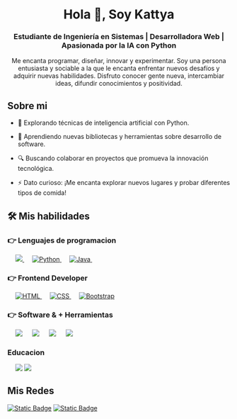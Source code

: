 
<h1 align="center"> Hola 👋, Soy Kattya  </h1>


<h3 align="center">Estudiante de Ingeniería en Sistemas | Desarrolladora Web | Apasionada por la IA con Python</h3>

<p align="center">Me encanta programar, diseñar, innovar y experimentar. Soy una persona entusiasta y sociable a la que le encanta enfrentar nuevos desafíos y adquirir nuevas habilidades. Disfruto conocer gente nueva, intercambiar ideas, difundir conocimientos y positividad.</p>

## Sobre mi
- 🔭 Explorando técnicas de inteligencia artificial con Python.

- 🌱 Aprendiendo nuevas bibliotecas y herramientas sobre desarrollo de software.

- 🔍 Buscando colaborar en proyectos que promueva la innovación tecnológica.

- ⚡ Dato curioso: ¡Me encanta explorar nuevos lugares y probar diferentes tipos de comida!

## 🛠️ Mis habilidades
### 👉 Lenguajes de programacion
<p align="left"> 
  &emsp;
 <a href="https://developer.mozilla.org/en-US/docs/Web/JavaScript" target="_blank"> 
    <img src="https://img.shields.io/badge/JavaScript-F7DF1E?style=for-the-badge&logo=JavaScript&logoColor=white">
   </a>
  &emsp;
  <a href="https://www.python.org" target="_blank">
    <img alt="Python" src="https://img.shields.io/badge/Python-3776AB?style=for-the-badge&logo=python&logoColor=white">
  </a>
  &emsp;
  <a href="https://www.java.com" target="_blank"> 
    <img alt="Java" src="https://img.shields.io/badge/Java-ED8B00?style=for-the-badge&logo=openjdk&logoColor=white">
  </a>
  &emsp;
 </p>
  
### 👉 Frontend Developer
<p align="left"> 
  &emsp; 
  <a href="https://www.w3.org/html/" target="_blank"> 
   <img alt="HTML" src="https://img.shields.io/badge/HTML5-E34F26?style=for-the-badge&logo=html5&logoColor=white">
  </a>   
  &emsp;
  <a href="https://www.w3schools.com/css/" target="_blank">
    <img alt="CSS" src="https://img.shields.io/badge/CSS3-1572B6?style=for-the-badge&logo=css3&logoColor=white">
  </a> 
   &emsp;
  <a href="https://getbootstrap.com" target="_blank"> 
    <img alt="Bootstrap" src="https://img.shields.io/badge/Bootstrap-563D7C?style=for-the-badge&logo=bootstrap&logoColor=white"/>
  </a>
</p>

### 👉 Software & + Herramientas
<p align="left"> 
  &emsp; 
<img src="https://img.shields.io/badge/Notion-%23000000.svg?style=for-the-badge&logo=notion&logoColor=white">
&emsp;
<img src="https://img.shields.io/badge/Visual_Studio_Code-0078D4?style=for-the-badge&logo=visual%20studio%20code&logoColor=white">
&emsp;

<img src="https://img.shields.io/badge/Canva-%2300C4CC.svg?&style=for-the-badge&logo=Canva&logoColor=white">
&emsp;
<img src="https://img.shields.io/badge/Figma-F24E1E?style=for-the-badge&logo=figma&logoColor=white">
</p>


### Educacion
<p align="left"> 
  &emsp; 
<img src="https://img.shields.io/badge/Coursera-0056D2?style=for-the-badge&logo=Coursera&logoColor=white">

<img src="https://img.shields.io/badge/Duolingo-58CC02?style=for-the-badge&logo=Duolingo&logoColor=white">
</p>

## Mis Redes

<a href="https://www.youtube.com/@kattyatorrez3396" ><img alt="Static Badge" src="https://shields-io.translate.goog/badge/-maker?style=flat&logo=youtube&logoColor=white&color=black"></a>
<a href="#"><img alt="Static Badge" src="https://shields-io.translate.goog/badge/-maker?style=flat&logo=instagram&logoColor=white&color=black"></a>





